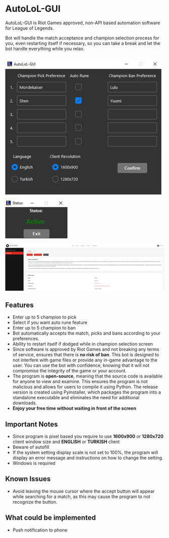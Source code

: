 # AutoLoL-GUI
AutoLoL-GUI is Riot Games approved, non-API based automation software for League of Legends.

Bot will handle the match acceptance and champion selection process for you, even restarting itself if necessary, so you can take a break and let the bot handle everything while you relax.
##
![Screenshot1](app1.png)

![Screenshot2](app2.png)

![Screenshot2](approval.png)
##

## Features
- Enter up to 5 champion to pick
- Select if you want auto rune feature
- Enter up to 5 champion to ban
- Bot automatically accepts the match, picks and bans according to your preferences.
- Ability to restart itself if dodged while in champion selection screen
- Since software is approved by Riot Games and not breaking any terms of service, ensures that there is **no risk of ban**. This bot is designed to not interfere with game files or provide any in-game advantage to the user. You can use the bot with confidence, knowing that it will not compromise the integrity of the game or your account.
- The program is **open-source**, meaning that the source code is available for anyone to view and examine. This ensures the program is not malicious and allows for users to compile it using Python. The release version is created using Pyinstaller, which packages the program into a standalone executable and eliminates the need for additional downloads.
- **Enjoy your free time without waiting in front of the screen**


## Important Notes
- Since program is pixel based you require to use **1600x900** or **1280x720** client window size and **ENGLISH** or **TURKISH** client
- Beware of autofill
- If the system setting display scale is not set to 100%, the program will display an error message and instructions on how to change the setting.
- Windows is required

## Known Issues
- Avoid leaving the mouse cursor where the accept button will appear while searching for a match, as this may cause the program to not recognize the button.

## What could be implemented
- Push notification to phone
